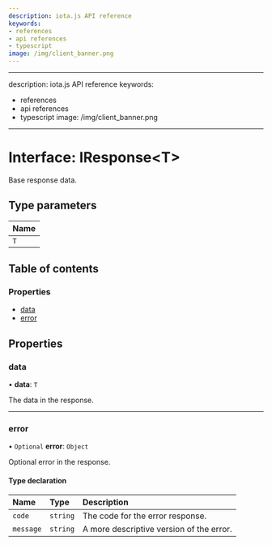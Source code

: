 ```yaml
---
description: iota.js API reference
keywords:
- references
- api references
- typescript
image: /img/client_banner.png
---
```

---
description: iota.js API reference
keywords:
- references
- api references
- typescript
image: /img/client_banner.png
---
# Interface: IResponse<T\>

Base response data.

## Type parameters

| Name |
| :------ |
| `T` |

## Table of contents

### Properties

- [data](IResponse.md#data)
- [error](IResponse.md#error)

## Properties

### data

• **data**: `T`

The data in the response.

___

### error

• `Optional` **error**: `Object`

Optional error in the response.

#### Type declaration

| Name | Type | Description |
| :------ | :------ | :------ |
| `code` | `string` | The code for the error response. |
| `message` | `string` | A more descriptive version of the error. |

